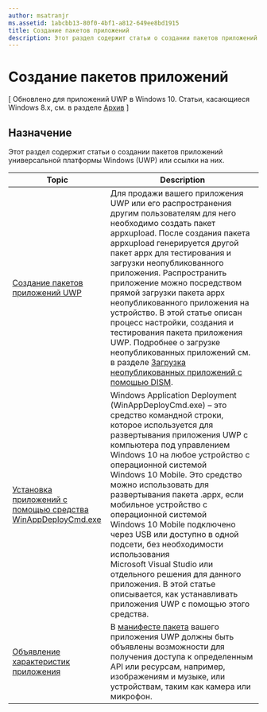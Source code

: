 ```yaml
---
author: msatranjr
ms.assetid: 1abcbb13-80f0-4bf1-a812-649ee8bd1915
title: Создание пакетов приложений
description: Этот раздел содержит статьи о создании пакетов приложений универсальной платформы Windows (UWP) или ссылки на них.
---
```

# Создание пакетов приложений

\[ Обновлено для приложений UWP в Windows 10. Статьи, касающиеся Windows 8.x, см. в разделе [Архив](http://go.microsoft.com/fwlink/p/?linkid=619132) \]

## Назначение

Этот раздел содержит статьи о создании пакетов приложений универсальной платформы Windows (UWP) или ссылки на них.

| Topic | Description |
|-------|-------------|
| [Создание пакетов приложений UWP](packaging-uwp-apps.md) | Для продажи вашего приложения UWP или его распространения другим пользователям для него необходимо создать пакет appxupload. После создания пакета appxupload генерируется другой пакет appx для тестирования и загрузки неопубликованного приложения. Распространить приложение можно посредством прямой загрузки пакета appx неопубликованного приложения на устройство. В этой статье описан процесс настройки, создания и тестирования пакета приложения UWP. Подробнее о загрузке неопубликованных приложений см. в разделе [Загрузка неопубликованных приложений с помощью DISM](http://go.microsoft.com/fwlink/?LinkID=231020). |
| [Установка приложений с помощью средства WinAppDeployCmd.exe](install-universal-windows-apps-with-the-winappdeploycmd-tool.md) | Windows Application Deployment (WinAppDeployCmd.exe) – это средство командной строки, которое используется для развертывания приложения UWP с компьютера под управлением Windows 10 на любое устройство с операционной системой Windows 10 Mobile. Это средство можно использовать для развертывания пакета .appx, если мобильное устройство с операционной системой Windows 10 Mobile подключено через USB или доступно в одной подсети, без необходимости использования Microsoft Visual Studio или отдельного решения для данного приложения. В этой статье описывается, как устанавливать приложения UWP с помощью этого средства. |
| [Объявление характеристик приложения](app-capability-declarations.md) | В [манифесте пакета](https://msdn.microsoft.com/library/windows/apps/BR211474) вашего приложения UWP должны быть объявлены возможности для получения доступа к определенным API или ресурсам, например, изображениям и музыке, или устройствам, таким как камера или микрофон. |
 



<!--HONumber=May16_HO2-->


